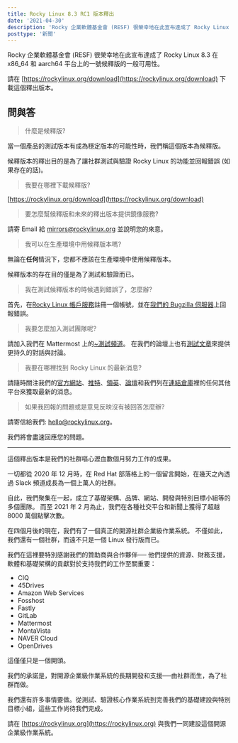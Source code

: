 ```yaml
---
title: Rocky Linux 8.3 RC1 版本釋出
date: '2021-04-30'
description: 'Rocky 企業軟體基金會 (RESF) 很榮幸地在此宣布達成了 Rocky Linux 8.3 的一號候釋版的一般可用性。'
posttype: '新聞'
---
```


Rocky 企業軟體基金會 (RESF) 很榮幸地在此宣布達成了 Rocky Linux 8.3 在 x86_64 和 aarch64 平台上的一號候釋版的一般可用性。

請在 [https://rockylinux.org/download](https://rockylinux.org/download) 下載這個釋出版本。

## 問與答

> 什麼是候釋版?

當一個產品的測試版本有成為穩定版本的可能性時，我們稱這個版本為候釋版。

候釋版本的釋出目的是為了讓社群測試與驗證 Rocky Linux 的功能並回報錯誤 (如果存在的話)。

> 我要在哪裡下載候釋版?

[https://rockylinux.org/download](https://rockylinux.org/download)

> 要怎麼幫候釋版和未來的釋出版本提供鏡像服務?

請寄 Email 給 [mirrors@rockylinux.org](mailto:mirrors@rockylinux.org) 並說明您的來意。

> 我可以在生產環境中用候釋版本嗎?

無論在**任何**情況下，您都不應該在生產環境中使用候釋版本。

候釋版本的存在目的僅是為了測試和驗證而已。

> 我在測試候釋版本的時候遇到錯誤了，怎麼辦?

首先，在[Rocky Linux 帳戶服務](https://accounts.rockylinux.org/)註冊一個帳號，並在[我們的 Bugzilla 伺服器](https://bugs.rockylinux.org)上回報錯誤。

> 我要怎麼加入測試團隊呢?

請加入我們在 Mattermost 上的[~測試頻道](https://chat.rockylinux.org/rocky-linux/channels/testing)。
在我們的論壇上也有[測試文章](https://forums.rockylinux.org/c/devel/testing/19)來提供更持久的對話與討論。

> 我要在哪裡找到 Rocky Linux 的最新消息?

請隨時關注我們的[官方網站](https://rockylinux.org)、[推特](https://twitter.com/rocky_linux)、[領英](https://linkedin.com/company/rockylinux)、[論壇](https://forums.rockylinux.org)和我們列在[連結倉庫](https://wiki.rockylinux.org/en/link-directory)裡的任何其他平台來獲取最新的消息。

> 如果我回報的問題或是意見反映沒有被回答怎麼辦?

請寄信給我們: [hello@rockylinux.org](mailto:hello@rockylinux.org)。

我們將會盡速回應您的問題。

---

這個釋出版本是我們的社群嘔心瀝血數個月努力工作的成果。

一切都從 2020 年 12 月時，在 Red Hat 部落格上的一個留言開始，在幾天之內透過 Slack 頻道成長為一個上萬人的社群。

自此，我們聚集在一起，成立了基礎架構、品牌、網站、開發與特別目標小組等的多個團隊。
而至 2021 年 2 月為止，我們在各種社交平台和新聞上獲得了超越 8000 萬個點擊次數。

在四個月後的現在，我們有了一個真正的開源社群企業級作業系統。
不僅如此，我們還有一個社群，而遠不只是一個 Linux 發行版而已。

我們在這裡要特別感謝我們的贊助商與合作夥伴──
他們提供的資源、財務支援，軟體和基礎架構的貢獻對於支持我們的工作至關重要：

- CIQ
- 45Drives
- Amazon Web Services
- Fosshost
- Fastly
- GitLab
- Mattermost
- MontaVista
- NAVER Cloud
- OpenDrives

這僅僅只是一個開頭。

我們的承諾是，對開源企業級作業系統的長期開發和支援──由社群而生，為了社群而做。

我們還有許多事情要做。從測試、驗證核心作業系統到完善我們的基礎建設與特別目標小組，這些工作尚待我們完成。

請在 [https://rockylinux.org](https://rockylinux.org) 與我們一同建設這個開源企業級作業系統。
